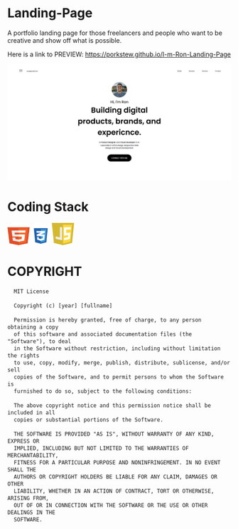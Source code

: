 # Landing-Page
A portfolio landing page for those freelancers and people who want to be creative and show off what is possible.

Here is a link to PREVIEW: https://porkstew.github.io/I-m-Ron-Landing-Page

<img src="I'm-Ron-Landing-Page.png">

# Coding Stack
   <img src="Languages/html5.svg" width=50px; height=50px;><img src="Languages/css3.svg" width=50px; height=50px;><img src="Languages/javascript.svg" width=50px; height=50px;>

# COPYRIGHT

      MIT License

      Copyright (c) [year] [fullname]

      Permission is hereby granted, free of charge, to any person obtaining a copy
      of this software and associated documentation files (the "Software"), to deal
      in the Software without restriction, including without limitation the rights
      to use, copy, modify, merge, publish, distribute, sublicense, and/or sell
      copies of the Software, and to permit persons to whom the Software is
      furnished to do so, subject to the following conditions:

      The above copyright notice and this permission notice shall be included in all
      copies or substantial portions of the Software.

      THE SOFTWARE IS PROVIDED "AS IS", WITHOUT WARRANTY OF ANY KIND, EXPRESS OR
      IMPLIED, INCLUDING BUT NOT LIMITED TO THE WARRANTIES OF MERCHANTABILITY,
      FITNESS FOR A PARTICULAR PURPOSE AND NONINFRINGEMENT. IN NO EVENT SHALL THE
      AUTHORS OR COPYRIGHT HOLDERS BE LIABLE FOR ANY CLAIM, DAMAGES OR OTHER
      LIABILITY, WHETHER IN AN ACTION OF CONTRACT, TORT OR OTHERWISE, ARISING FROM,
      OUT OF OR IN CONNECTION WITH THE SOFTWARE OR THE USE OR OTHER DEALINGS IN THE
      SOFTWARE.
